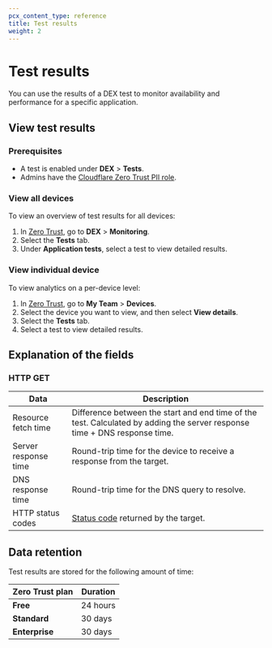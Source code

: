 ```yaml
---
pcx_content_type: reference
title: Test results
weight: 2
---
```


# Test results

You can use the results of a DEX test to monitor availability and performance for a specific application.

## View test results

### Prerequisites

- A test is enabled under **DEX** > **Tests**.
- Admins have the [Cloudflare Zero Trust PII role](/cloudflare-one/cloudflare-teams-roles-permissions/#cloudflare-zero-trust-pii).

### View all devices

To view an overview of test results for all devices:

1. In [Zero Trust](https://one.dash.cloudflare.com/), go to **DEX** > **Monitoring**.
2. Select the **Tests** tab.
3. Under **Application tests**, select a test to view detailed results.

### View individual device

To view analytics on a per-device level:

1. In [Zero Trust](https://one.dash.cloudflare.com/), go to **My Team** > **Devices**. 
2. Select the device you want to view, and then select **View details**.
3. Select the **Tests** tab.
4. Select a test to view detailed results.

## Explanation of the fields

### HTTP GET

| Data | Description |
| ----------- | ----------- |
| Resource fetch time | Difference between the start and end time of the test. Calculated by adding the server response time + DNS response time. |
| Server response time | Round-trip time for the device to receive a response from the target. |
| DNS response time | Round-trip time for the DNS query to resolve. |
| HTTP status codes | [Status code](https://developer.mozilla.org/en-US/docs/Web/HTTP/Status) returned by the target.|

## Data retention

Test results are stored for the following amount of time:

| Zero Trust plan | Duration   |
| --------------- | ---------- |
| **Free**        | 24 hours   |
| **Standard**    | 30 days    |
| **Enterprise**  | 30 days    |


